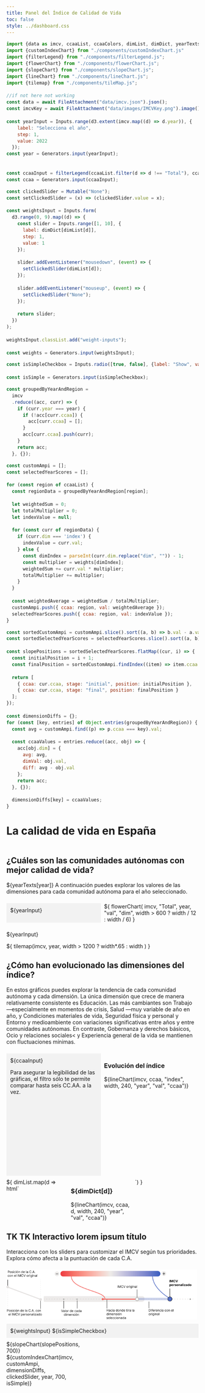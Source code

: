 ```yaml
---
title: Panel del Índice de Calidad de Vida
toc: false
style: ../dashboard.css
---
```


```js
import {data as imcv, ccaaList, ccaaColors, dimList, dimDict, yearTexts} from "./data/consts.js";
import {customIndexChart} from "./components/customIndexChart.js"
import {filterLegend} from "./components/filterLegend.js";
import {flowerChart} from "./components/flowerChart.js";
import {slopeChart} from "./components/slopeChart.js";
import {lineChart} from "./components/lineChart.js";
import {tilemap} from "./components/tileMap.js";

//if not here not working
const data = await FileAttachment("data/imcv.json").json();
const imcvKey = await FileAttachment("data/images/IMCVKey.png").image();

const yearInput = Inputs.range(d3.extent(imcv.map((d) => d.year)), {
    label: "Selecciona el año",
    step: 1,
    value: 2022
  });
const year = Generators.input(yearInput);


const ccaaInput = filterLegend(ccaaList.filter(d => d !== "Total"), ccaaColors.filter(d =>  d !== "#797974"))
const ccaa = Generators.input(ccaaInput);
```

```js
const clickedSlider = Mutable("None");
const setClickedSlider = (x) => (clickedSlider.value = x);
 
const weightsInput = Inputs.form(
  d3.range(0, 9).map((d) => {
    const slider = Inputs.range([1, 10], {
      label: dimDict[dimList[d]],
      step: 1,
      value: 1
    });

    slider.addEventListener("mousedown", (event) => {
      setClickedSlider(dimList[d]);
    });

    slider.addEventListener("mouseup", (event) => {
      setClickedSlider("None");
    });

    return slider;
  })
);

weightsInput.classList.add("weight-inputs");

const weights = Generators.input(weightsInput);
```

```js
const isSimpleCheckbox = Inputs.radio([true, false], {label: "Show", value: false, format: (x) => x === true ? "Simple view" : "Detailed view"});

const isSimple = Generators.input(isSimpleCheckbox);
```

```js
const groupedByYearAndRegion =
  imcv 
  .reduce((acc, curr) => {
    if (curr.year === year) {
      if (!acc[curr.ccaa]) {
        acc[curr.ccaa] = [];
      }
      acc[curr.ccaa].push(curr);
    }
    return acc;
  }, {});
```

```js
const customAmpi = [];
const selectedYearScores = [];

for (const region of ccaaList) {
  const regionData = groupedByYearAndRegion[region];

  let weightedSum = 0;
  let totalMultiplier = 0;
  let indexValue = null;

  for (const curr of regionData) {
    if (curr.dim === 'index') {
      indexValue = curr.val;
    } else {
      const dimIndex = parseInt(curr.dim.replace("dim", "")) - 1;
      const multiplier = weights[dimIndex];
      weightedSum += curr.val * multiplier;
      totalMultiplier += multiplier;
    }
  }

  const weightedAverage = weightedSum / totalMultiplier;
  customAmpi.push({ ccaa: region, val: weightedAverage });
  selectedYearScores.push({ ccaa: region, val: indexValue });
}
```

```js
const sortedCustomAmpi = customAmpi.slice().sort((a, b) => b.val - a.val);
const sortedSelectedYearScores = selectedYearScores.slice().sort((a, b) => b.val - a.val);

const slopePositions = sortedSelectedYearScores.flatMap((cur, i) => {
  const initialPosition = i + 1;
  const finalPosition = sortedCustomAmpi.findIndex((item) => item.ccaa === cur.ccaa) + 1;

  return [
    { ccaa: cur.ccaa, stage: "initial", position: initialPosition },
    { ccaa: cur.ccaa, stage: "final", position: finalPosition }
  ];
});

const dimensionDiffs = {};
for (const [key, entries] of Object.entries(groupedByYearAndRegion)) {
  const avg = customAmpi.find((p) => p.ccaa === key).val;

  const ccaaValues = entries.reduce((acc, obj) => {
    acc[obj.dim] = {
      avg: avg,
      dimVal: obj.val,
      diff: avg - obj.val
    };
    return acc;
  }, {});

  dimensionDiffs[key] = ccaaValues;
}
```

# La calidad de vida en España

<div class="grid grid-charts">
  <div class="header">
    <h2>¿Cuáles son las comunidades autónomas con mejor calidad de vida?</h2>
    <p>${yearTexts[year]} A continuación puedes explorar los valores de las dimensiones para cada comunidad autónoma para el año seleccionado.</p>
  </div>
  <div class="menu sticky"> ${yearInput} </div>
  
  <div class="card center chart"> 
    ${
      flowerChart(
        imcv,
        "Total",
        year,
        "val", 
        "dim",
        width > 600 ? width / 12 : width / 6)
      }
  </div>
  
  ${yearInput}
  
  </div>
  <div class="card center" style="overflow-x: auto;">
      ${
        tilemap(imcv, year, width > 1200 ? width*.65 : width )
      }
  </div>
</div>

<div class="grid grid-charts">
  <div class="header">
    <h2>¿Cómo han evolucionado las dimensiones del índice?</h2>
    <p>En estos gráficos puedes explorar la tendencia de cada comunidad autónoma y cada dimensión. La única dimensión que crece de manera relativamente consistente es Educación. Las más cambiantes son Trabajo —especialmente en momentos de crisis, Salud —muy variable de año en año, y Condiciones materiales de vida, Seguridad física y personal y Entorno y medioambiente con variaciones significativas entre años y entre comunidades autónomas. En contraste, Gobernanza y derechos básicos, Ocio y relaciones sociales< y Experiencia general de la vida se mantienen con fluctuaciones mínimas.</p>
  </div>
  
  <div class="sticky menu menu-tendencias">
    ${ccaaInput}
    <p class="notes">Para asegurar la legibilidad de las gráficas, el filtro sólo te permite comparar hasta seis CC.AA. a la vez.</p>
  </div>

  <div class="card chart">
     <h3>Evolución del índice</h3>
      ${lineChart(imcv, ccaa, "index", width, 240, "year", "val", "ccaa")}
  </div>

  <div class="map">
    ${
      dimList.map(d => html`
      <div class="card">
        <h3>${dimDict[d]}</h3>
        ${lineChart(imcv, ccaa, d, width, 240, "year", "val", "ccaa")}
      </div>
      `)
    }
  </div>
</div>


<div class="grid grid-chart-weight">
  <div class="header">
    <h2>TK TK Interactivo lorem ipsum título</h2>
    <p>Interacciona con los sliders para customizar el IMCV según tus prioridades. Explora cómo afecta a la puntuación de cada C.A.</p>
  </div>
  
  <div class="sticky menu menu-dimensiones">
    ${weightsInput}
    ${isSimpleCheckbox}
  </div>

  <div class="card image-chart" >
    <img src="data/images/IMCVKey.png" alt="IMCV Legend" style="width:100%; height: auto;  max-width: 500px;">
  </div>

  <div class="weights-chart card">
    ${slopeChart(slopePositions, 700)}
    ${customIndexChart(imcv, customAmpi, dimensionDiffs, clickedSlider, year, 700, isSimple)} 
  </div>
</div>


<!--div class="grid grid-custom-index">
  <div  class="header">
    <h2>TK TK Interactivo lorem ipsum título</h2>
    <p> Interacciona con los sliders para customizar el IMCV según tus prioridades. Explora cómo afecta a la puntuación de cada C.A. </p>
  </div>

  <div class="card">
      ${imcvKey}
  </div>

  <div class="sticky menu">
    ${weightsInput}
    ${isSimpleCheckbox}
  </div>

  <div class="chart card" style="display:flex">
    <div style="flex:1"> 
      ${slopeChart(slopePositions, 800)}
    </div>
    <div style="flex:7"> 
      ${customIndexChart(imcv, customAmpi, dimensionDiffs, clickedSlider, year, 800, isSimple)} 
    </div>
  </div>
</div-->


<style>

  .grid-chart-weight {
    display: grid;
    grid-template-columns: 1fr 2fr;
    grid-template-rows: auto auto 1fr;
    grid-template-areas: 
      "header  chart"
      "menu map ";
    gap: 8px;
  }

  .weight-inputs {
    display: grid;
    grid-template-columns: 1fr;
    gap: 2px;
  }

  .menu-dimensiones {
    overflow-y: auto;
    z-index: 10;
  }

  .grid-charts {
    display: grid;
    grid-template-columns: repeat(4, 1fr);
    grid-template-rows: auto 1fr;
    grid-template-areas: 
      "header header header chart"
      "menu map map map";
    gap: 8px;
  }

  .header {
    grid-area: header;
  }

  .menu {
    grid-area: menu;
    background: #f2f2f2; 
    padding: 10px;
  }

  .menu-tendencias {
    overflow-y: auto;
    z-index: 10;
  }

  .chart {
    grid-area: chart;
  }

  .image-chart {
    grid-area:chart;
    align-self:end;
    justify-self:end;
  }

  .map {
    grid-area: map;
    display: grid;
    grid-template-columns: repeat(3, 1fr); 
    gap: 2px; 
  }

  .weights-chart {
    grid-area: map;    
    display: grid;
    grid-template-columns: 1fr 6fr; 
  }

  @media (max-width: 1536px) {
    .weight-inputs {
      grid-template-columns: repeat(2, 1fr);
    }

    .grid-chart-weight {
      grid-template-columns: repeat(5, 1fr);
      grid-template-areas: 
        "header header chart chart chart"
        "menu menu menu menu menu"
        "map map map map map";
    }  
  }

  @media (max-width: 1280px) {
    .grid-chart-weight {
      grid-template-rows: auto auto auto 1fr;
      grid-template-areas: 
        "header header header header header"
        "chart chart chart chart chart"
        "menu menu menu menu menu"
        "map map map map map";
    } 

    .image-chart {
      justify-self:start;
    }
  }

  @media (max-width: 1024px) {
    .grid-charts {
      grid-template-columns: 1fr 1fr;
      grid-template-rows: auto auto 1fr;
      grid-template-areas: 
        "header header"
        "menu chart"
        "map map";
    }
    .grid-custom-index {
      grid-template-columns: 1fr 1fr 1fr;
      grid-template-rows: auto auto 1fr;
      grid-template-areas:
        "header header header"
        "card card card"
        "menu chart chart";
    }
    .menu-tendencias {
      height: 300px;
    }

    
  }

  @media (max-width: 850px) {
    .weight-inputs {
      grid-template-columns: 1fr;
    }
  }
  
  @media (max-width: 640px) {
    .grid-charts {
      grid-template-columns: 1fr;
      grid-template-rows: auto auto auto 1fr;
      grid-template-areas: 
        "header"
        "menu"
        "chart"
        "map";
    }
    .menu-tendencias {
      height: 200px;
    }
    .menu-dimensiones {
      height: 200px;
    }
    .map {
      grid-template-columns: 1fr !important;
    }
    .header, .menu, .chart, .map {
      width: auto; 
    }
  }
</style>
